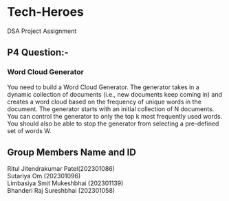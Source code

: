 # Tech-Heroes
DSA Project Assignment
## P4 Question:-
### Word Cloud Generator
You need to build a Word Cloud Generator. The generator takes in a dynamic collection of documents (i.e., new documents keep coming in) and creates a word cloud based on the frequency of unique words in the document. The generator starts with an initial collection of N documents. You can control the generator to only the top k most frequently used words. You should also be able to stop the generator from selecting a pre-defined set of words W.  
##  Group Members Name and ID
  Ritul Jitendrakumar Patel(202301086)<br />
  Sutariya Om (202301096)<br />
  Limbasiya Smit Mukeshbhai (202301139)<br />
  Bhanderi Raj Sureshbhai (202301058)<br />